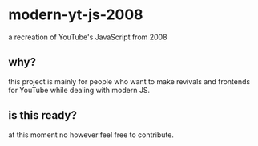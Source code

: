 # modern-yt-js-2008
a recreation of YouTube's JavaScript from 2008 

## why?
this project is mainly for people who want to make revivals and frontends for YouTube while dealing with modern JS.

## is this ready?
at this moment no however feel free to contribute.